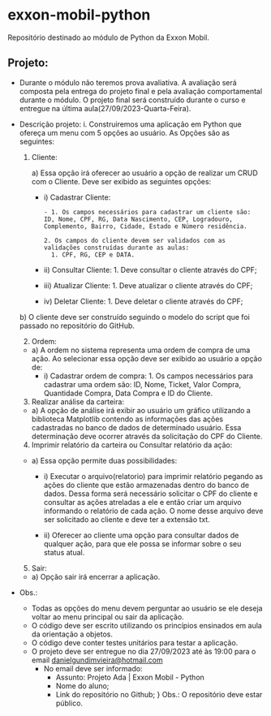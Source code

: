 # exxon-mobil-python
Repositório destinado ao módulo de Python da Exxon Mobil.


## Projeto:
- Durante o módulo não teremos prova avaliativa. A avaliação será composta pela entrega do projeto final e pela avaliação comportamental durante o módulo. O projeto final será construído durante o curso e entregue na última aula(27/09/2023-Quarta-Feira). 
		 
- Descrição projeto:
			i. Construiremos uma aplicação em Python que ofereça um menu com 5 opções ao usuário. As Opções são as seguintes:

  1) Cliente:
    
      a) Essa opção irá oferecer ao usuário a opção de realizar um CRUD com o Cliente. Deve ser exibido as seguintes opções:
      
      - i) Cadastrar Cliente:
            
            - 1. Os campos necessários para cadastrar um cliente são: ID, Nome, CPF, RG, Data Nascimento, CEP, Logradouro, Complemento, Bairro, Cidade, Estado e Número residência.
      
            2. Os campos do cliente devem ser validados com as validações construídas durante as aulas:
              1. CPF, RG, CEP e DATA.
      
      - ii) Consultar Cliente:
            1. Deve consultar o cliente através do CPF;
      
      - iii) Atualizar Cliente:
            1. Deve atualizar o cliente através do CPF;
      
      - iv) Deletar Cliente:
            1. Deve deletar o cliente através do CPF;
    
    b) O cliente deve ser construído seguindo o modelo do script que foi passado no repositório do GitHub. 
  
  2) Ordem:
    
    - a) A ordem no sistema representa uma ordem de compra de uma ação. Ao selecionar essa opção deve ser exibido ao usuário a opção de:
      - i) Cadastrar ordem de compra:
            1. Os campos necessários para cadastrar uma ordem são: ID, Nome, Ticket, Valor Compra, Quantidade Compra, Data Compra e ID do Cliente.
  3) Realizar análise da carteira:
    
    - a) A opção de análise irá exibir ao usuário um gráfico utilizando a biblioteca Matplotlib contendo as informações das ações cadastradas no banco de dados de determinado usuário. Essa determinação deve ocorrer através da solicitação do CPF do Cliente.
  4) Imprimir relatório da carteira ou Consultar relatório da ação:
    
    - a) Essa opção permite  duas possibilidades:
      
       - i) Executar o arquivo(relatorio) para imprimir relatório pegando as ações do cliente que estão armazenadas dentro do banco de dados. Dessa forma será necessário solicitar o CPF do cliente e consultar as ações atreladas a ele e então criar um arquivo informando o relatório de cada ação. O nome desse arquivo deve ser solicitado ao cliente e deve ter a extensão txt.
      
      - ii) Oferecer ao cliente uma opção para consultar dados de qualquer ação, para que ele possa se informar sobre o seu status atual.
  5) Sair:
    
    - a) Opção sair irá encerrar a aplicação.


- Obs.:

  - Todas as opções do menu devem perguntar ao usuário se ele deseja voltar ao menu principal ou sair da aplicação.
  - O código deve ser escrito utilizando os princípios ensinados em aula da orientação a objetos.
  - O código deve conter testes unitários para testar a aplicação.
  - O projeto deve ser entregue no dia 27/09/2023 até às 19:00 para o email danielgundimvieira@hotmail.com
    - No email deve ser informado:
      - Assunto: Projeto Ada | Exxon Mobil - Python
      - Nome do aluno;
      - Link do repositório no Github;
        } Obs.: O repositório deve estar público.
